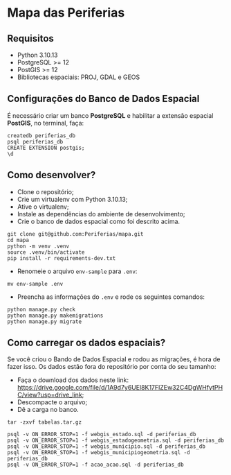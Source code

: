 # Mapa das Periferias

## Requisitos

* Python 3.10.13
* PostgreSQL >= 12
* PostGIS >= 12
* Bibliotecas espaciais: PROJ, GDAL e GEOS

## Configurações do Banco de Dados Espacial

É necessário criar um banco **PostgreSQL** e habilitar a extensão espacial **PostGIS**, no terminal, faça:

```
createdb periferias_db
psql periferias_db
CREATE EXTENSION postgis;
\d
```

## Como desenvolver?

* Clone o repositório;
* Crie um virtualenv com Python 3.10.13;
* Ative o virtualenv;
* Instale as dependências do ambiente de desenvolvimento;
* Crie o banco de dados espacial como foi descrito acima.

```
git clone git@github.com:Periferias/mapa.git
cd mapa
python -m venv .venv
source .venv/bin/activate
pip install -r requirements-dev.txt
```

* Renomeie o arquivo `env-sample` para `.env`:

```
mv env-sample .env
```

* Preencha as informações do `.env` e rode os seguintes comandos:

```
python manage.py check
python manage.py makemigrations
python manage.py migrate
```

## Como carregar os dados espaciais?

Se você criou o Bando de Dados Espacial e rodou as migrações, é hora de fazer isso. Os dados estão fora do repositório por conta do seu tamanho:

* Faça o download dos dados neste link: https://drive.google.com/file/d/1A9d7y6UEl8K17FlZEw32C4DgWHfytPHC/view?usp=drive_link;
* Descompacte o arquivo;
* Dê a carga no banco.


```
tar -zxvf tabelas.tar.gz

psql -v ON_ERROR_STOP=1 -f webgis_estado.sql -d periferias_db
psql -v ON_ERROR_STOP=1 -f webgis_estadogeometria.sql -d periferias_db
psql -v ON_ERROR_STOP=1 -f webgis_municipio.sql -d periferias_db
psql -v ON_ERROR_STOP=1 -f webgis_municipiogeometria.sql -d periferias_db
psql -v ON_ERROR_STOP=1 -f acao_acao.sql -d periferias_db

```
